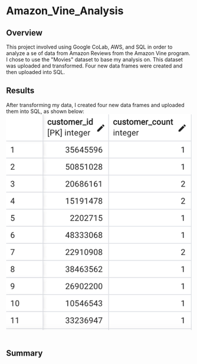 # Amazon_Vine_Analysis

## Overview
This project involved using Google CoLab, AWS, and SQL in order to analyze a se of data from Amazon Reviews from the Amazon Vine program.  I chose to use the "Movies" dataset to base my analysis on. This dataset was uploaded and transformed.  Four new data frames were created and then uploaded into SQL. 

## Results
After transforming my data, I created four new data frames and uploaded them into SQL, as shown below:
![customers](https://github.com/heatherhutchinson211/Amazon_Vine_Analysis/blob/main/customers.png)
![]()
![]()
![]()

## Summary

